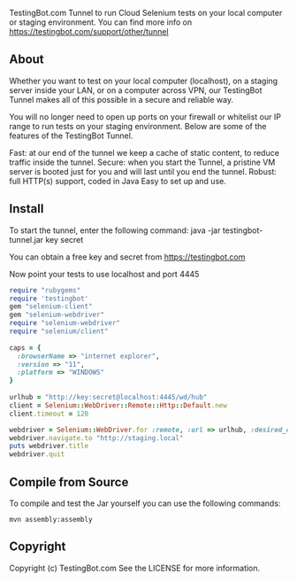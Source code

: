 TestingBot.com Tunnel to run Cloud Selenium tests on your local computer or staging environment.
You can find more info on https://testingbot.com/support/other/tunnel

About
-------

Whether you want to test on your local computer (localhost), on a staging server inside your LAN, or on a computer across VPN, our TestingBot Tunnel makes all of this possible in a secure and reliable way.

You will no longer need to open up ports on your firewall or whitelist our IP range to run tests on your staging environment. 
Below are some of the features of the TestingBot Tunnel.

Fast: at our end of the tunnel we keep a cache of static content, to reduce traffic inside the tunnel.
Secure: when you start the Tunnel, a pristine VM server is booted just for you and will last until you end the tunnel.
Robust: full HTTP(s) support, coded in Java
Easy to set up and use.

Install
-------

To start the tunnel, enter the following command:
    java -jar testingbot-tunnel.jar key secret

You can obtain a free key and secret from https://testingbot.com

Now point your tests to use localhost and port 4445
```ruby
require "rubygems"  
require 'testingbot'   
gem "selenium-client"  
gem "selenium-webdriver"  
require "selenium-webdriver"   
require "selenium/client"  
  
caps = {  
  :browserName => "internet explorer",  
  :version => "11",  
  :platform => "WINDOWS"  
}  
  
urlhub = "http://key:secret@localhost:4445/wd/hub"  
client = Selenium::WebDriver::Remote::Http::Default.new  
client.timeout = 120  

webdriver = Selenium::WebDriver.for :remote, :url => urlhub, :desired_capabilities => caps, :http_client => client  
webdriver.navigate.to "http://staging.local"  
puts webdriver.title  
webdriver.quit
```
Compile from Source
-------------------

To compile and test the Jar yourself you can use the following commands:

    mvn assembly:assembly

Copyright
---------

Copyright (c) TestingBot.com
See the LICENSE for more information.
